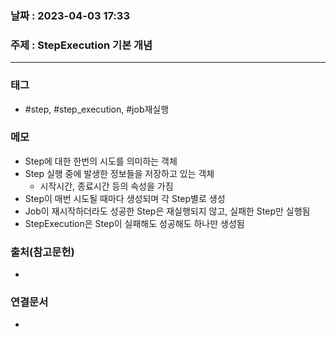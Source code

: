 ### 날짜 : 2023-04-03 17:33
### 주제 : StepExecution 기본 개념
---
### 태그
* #step, #step_execution, #job재실행

### 메모
* Step에 대한 한번의 시도를 의미하는 객체
* Step 실행 중에 발생한 정보들을 저장하고 있는 객체
	* 시작시간, 종료시간 등의 속성을 가짐
* Step이 매번 시도될 때마다 생성되며 각 Step별로 생성
* Job이 재시작하더라도 성공한 Step은 재실행되지 않고, 실패한 Step만 실행됨
* StepExecution은 Step이 실패해도 성공해도 하나만 생성됨

### 출처(참고문헌)
-  

### 연결문서
- 